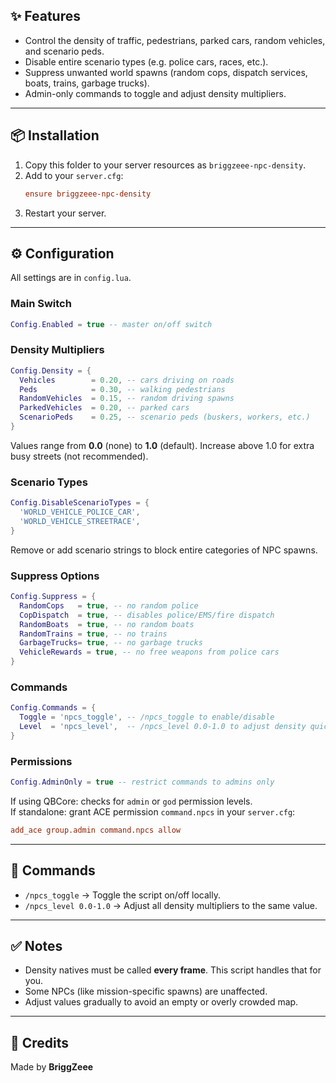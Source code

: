 ## ✨ Features
- Control the density of traffic, pedestrians, parked cars, random vehicles, and scenario peds.
- Disable entire scenario types (e.g. police cars, races, etc.).
- Suppress unwanted world spawns (random cops, dispatch services, boats, trains, garbage trucks).
- Admin-only commands to toggle and adjust density multipliers.

---

## 📦 Installation
1. Copy this folder to your server resources as `briggzeee-npc-density`.
2. Add to your `server.cfg`:
   ```cfg
   ensure briggzeee-npc-density
   ```
3. Restart your server.

---

## ⚙️ Configuration
All settings are in `config.lua`.

### Main Switch
```lua
Config.Enabled = true -- master on/off switch
```

### Density Multipliers
```lua
Config.Density = {
  Vehicles        = 0.20, -- cars driving on roads
  Peds            = 0.30, -- walking pedestrians
  RandomVehicles  = 0.15, -- random driving spawns
  ParkedVehicles  = 0.20, -- parked cars
  ScenarioPeds    = 0.25, -- scenario peds (buskers, workers, etc.)
}
```
Values range from **0.0** (none) to **1.0** (default). Increase above 1.0 for extra busy streets (not recommended).

### Scenario Types
```lua
Config.DisableScenarioTypes = {
  'WORLD_VEHICLE_POLICE_CAR',
  'WORLD_VEHICLE_STREETRACE',
}
```
Remove or add scenario strings to block entire categories of NPC spawns.

### Suppress Options
```lua
Config.Suppress = {
  RandomCops   = true, -- no random police
  CopDispatch  = true, -- disables police/EMS/fire dispatch
  RandomBoats  = true, -- no random boats
  RandomTrains = true, -- no trains
  GarbageTrucks= true, -- no garbage trucks
  VehicleRewards = true, -- no free weapons from police cars
}
```

### Commands
```lua
Config.Commands = {
  Toggle = 'npcs_toggle', -- /npcs_toggle to enable/disable
  Level  = 'npcs_level',  -- /npcs_level 0.0-1.0 to adjust density quickly
}
```

### Permissions
```lua
Config.AdminOnly = true -- restrict commands to admins only
```
If using QBCore: checks for `admin` or `god` permission levels.  
If standalone: grant ACE permission `command.npcs` in your `server.cfg`:
```cfg
add_ace group.admin command.npcs allow
```

---

## 🧰 Commands
- `/npcs_toggle` → Toggle the script on/off locally.
- `/npcs_level 0.0-1.0` → Adjust all density multipliers to the same value.

---

## ✅ Notes
- Density natives must be called **every frame**. This script handles that for you.
- Some NPCs (like mission-specific spawns) are unaffected.
- Adjust values gradually to avoid an empty or overly crowded map.

---

## 📝 Credits
Made by **BriggZeee**
